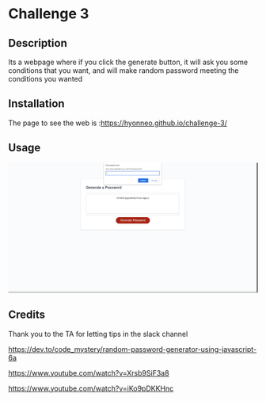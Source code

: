 # Challenge 3

## Description

Its a webpage where if you click the generate button, it will ask you some conditions that you want, and will make random password meeting the conditions you wanted

## Installation

The page to see the web is :https://hyonneo.github.io/challenge-3/

## Usage

![image](./Assets/Screenshot%20(93).png)


## Credits

Thank you to the TA for letting tips in the slack channel

https://dev.to/code_mystery/random-password-generator-using-javascript-6a

https://www.youtube.com/watch?v=Xrsb9SiF3a8

https://www.youtube.com/watch?v=iKo9pDKKHnc
